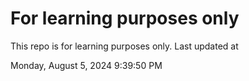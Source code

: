 # For learning purposes only
This repo is for learning purposes only.
Last updated at

Monday, August 5, 2024 9:39:50 PM

